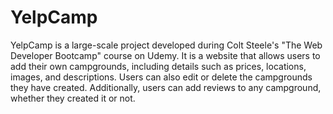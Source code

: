 # YelpCamp

YelpCamp is a large-scale project developed during Colt Steele's "The Web Developer Bootcamp" course on Udemy.
It is a website that allows users to add their own campgrounds, including details such as prices, locations, images, and descriptions.
Users can also edit or delete the campgrounds they have created. Additionally, users can add reviews to any campground, whether they created it or not.
